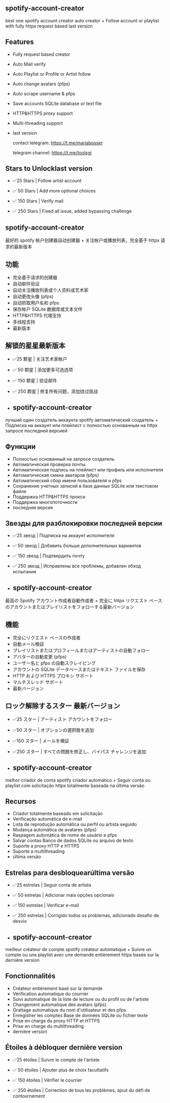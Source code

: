 ## spotify-account-creator
best one spotify account creator auto creator + Follow account or playlist with fully httpx request based last version

## Features

- Fully request based creator
- Auto Mail verify
- Auto Playlist or Profile or Artist follow
- Auto change avatars (pfps)
- Auto scrape username & pfps
- Save accounts SQLite database or text file
- HTTP&HTTPS proxy support
- Multi-threading support
- last version

  contact telegram: https://t.me/mariabosser
  
  telegram channel: https://t.me/toolsgi
  
##  Stars to Unlocklast version

- ✅25 Stars | Follow artist account

- ✅ 50 Stars | Add more optional choices

- ✅  150 Stars | Verify mail

- ✅  250 Stars | Fixed all issue, added bypassing challenge

## spotify-account-creator
最好的 spotify 帐户创建器自动创建器 + 关注帐户或播放列表，完全基于 httpx 请求的最新版本

## 功能

- 完全基于请求的创建器
- 自动邮件验证
- 自动关注播放列表或个人资料或艺术家
- 自动更改头像 (pfps)
- 自动抓取用户名和 pfps
- 保存帐户 SQLite 数据库或文本文件
- HTTP&HTTPS 代理支持
- 多线程支持
- 最新版本

## 解锁的星星最新版本

- ✅25 颗星 | 关注艺术家帐户

- ✅ 50 颗星 | 添加更多可选选项

- ✅ 150 颗星 | 验证邮件

- ✅ 250 颗星 | 修复所有问题，添加绕过挑战

- ## spotify-account-creator
лучший один создатель аккаунта spotify автоматический создатель + Подписка на аккаунт или плейлист с полностью основанным на httpx запросе последней версией

## Функции

- Полностью основанный на запросе создатель
- Автоматическая проверка почты
- Автоматическая подпись на плейлист или профиль или исполнителя
- Автоматическая смена аватаров (pfps)
- Автоматический сбор имени пользователя и pfps
- Сохранение учетных записей в базе данных SQLite или текстовом файле
- Поддержка HTTP&HTTPS прокси
- Поддержка многопоточности
- последняя версия

## Звезды для разблокировки последней версии

- ✅25 звезд | Подписка на аккаунт исполнителя

- ✅ 50 звезд | Добавить больше дополнительных вариантов

- ✅ 150 звезд | Подтвердить почту

- ✅ 250 звезд | Исправлены все проблемы, добавлен обход испытания

- ## spotify-account-creator
最高の Spotify アカウント作成者自動作成者 + 完全に httpx リクエスト ベースのアカウントまたはプレイリストをフォローする最新バージョン

## 機能

- 完全にリクエスト ベースの作成者
- 自動メール検証
- プレイリストまたはプロフィールまたはアーティストの自動フォロー
- アバターの自動変更 (pfps)
- ユーザー名と pfps の自動スクレイピング
- アカウントの SQLite データベースまたはテキスト ファイルを保存
- HTTP および HTTPS プロキシ サポート
- マルチスレッド サポート
- 最新バージョン

## ロック解除するスター 最新バージョン

- ✅25 スター | アーティスト アカウントをフォロー

- ✅50 スター | オプションの選択肢を追加

- ✅150 スター | メールを検証

- ✅250 スター | すべての問題を修正し、バイパス チャレンジを追加

- ## spotify-account-creator
melhor criador de conta spotify criador automático + Seguir conta ou playlist com solicitação httpx totalmente baseada na última versão

## Recursos

- Criador totalmente baseado em solicitação
- Verificação automática de e-mail
- Lista de reprodução automática ou perfil ou artista seguido
- Mudança automática de avatares (pfps)
- Raspagem automática de nome de usuário e pfps
- Salvar contas Banco de dados SQLite ou arquivo de texto
- Suporte a proxy HTTP e HTTPS
- Suporte a multithreading
- última versão

## Estrelas para desbloquearúltima versão

- ✅25 estrelas | Seguir conta de artista

- ✅ 50 estrelas | Adicionar mais opções opcionais

- ✅ 150 estrelas | Verificar e-mail

- ✅ 250 estrelas | Corrigido todos os problemas, adicionado desafio de desvio

- ## spotify-account-creator
meilleur créateur de compte spotify créateur automatique + Suivre un compte ou une playlist avec une demande entièrement httpx basée sur la dernière version

## Fonctionnalités

- Créateur entièrement basé sur la demande
- Vérification automatique du courrier
- Suivi automatique de la liste de lecture ou du profil ou de l'artiste
- Changement automatique des avatars (pfps)
- Grattage automatique du nom d'utilisateur et des pfps
- Enregistrer les comptes Base de données SQLite ou fichier texte
- Prise en charge du proxy HTTP et HTTPS
- Prise en charge du multithreading
- dernière version

## Étoiles à débloquer dernière version

- ✅25 étoiles | Suivre le compte de l'artiste

- ✅ 50 étoiles | Ajouter plus de choix facultatifs

- ✅ 150 étoiles | Vérifier le courrier

- ✅ 250 étoiles | Correction de tous les problèmes, ajout du défi de contournement
